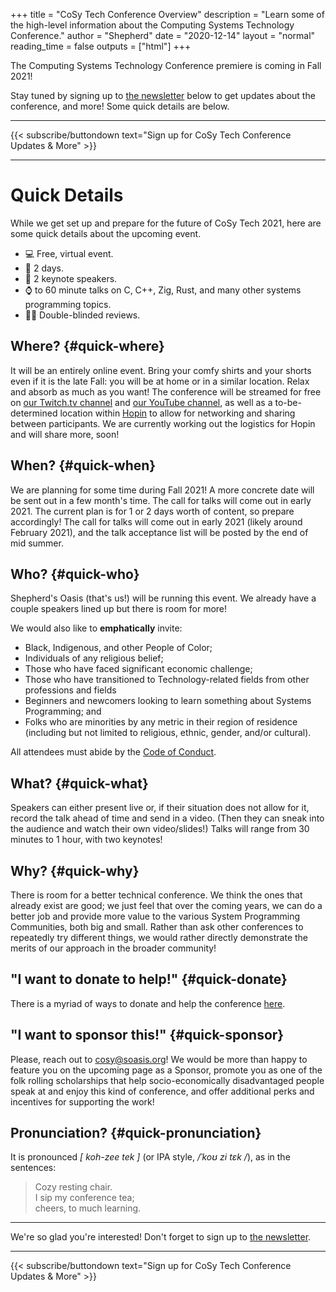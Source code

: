 +++
title = "CoSy Tech Conference Overview"
description = "Learn some of the high-level information about the Computing Systems Technology Conference."
author = "Shepherd"
date = "2020-12-14"
layout = "normal"
reading_time = false
outputs = ["html"]
+++

The Computing Systems Technology Conference premiere is coming in Fall 2021!

Stay tuned by signing up to [the newsletter](/newsletter/) below to get updates about the conference, and more! Some quick details are below.

---

{{< subscribe/buttondown text="Sign up for CoSy Tech Conference Updates & More" >}}

---



# Quick Details

While we get set up and prepare for the future of CoSy Tech 2021, here are some quick details about the upcoming event.

- 💻 Free, virtual event.
- 📅 2 days.
- 📣 2 keynote speakers.
- ⌚ to 60 minute talks on C, C++, Zig, Rust, and many other systems programming topics.
- 👤👤 Double-blinded reviews.


## Where? {#quick-where}

It will be an entirely online event. Bring your comfy shirts and your shorts even if it is the late Fall: you will be at home or in a similar location. Relax and absorb as much as you want! The conference will be streamed for free on [our Twitch.tv channel](https://www.twitch.tv/shepherdsoasis/) and [our YouTube channel](https://www.youtube.com/channel/UCbPn0sw5rIgfT0vlSBvCWlA), as well as a to-be-determined location within [Hopin](https://hopin.to/) to allow for networking and sharing between participants. We are currently working out the logistics for Hopin and will share more, soon!



## When? {#quick-when}

We are planning for some time during Fall 2021! A more concrete date will be sent out in a few month's time. The call for talks will come out in early 2021. The current plan is for 1 or 2 days worth of content, so prepare accordingly! The call for talks will come out in early 2021 (likely around February 2021), and the talk acceptance list will be posted by the end of mid summer.



## Who? {#quick-who}

Shepherd's Oasis (that's us!) will be running this event. We already have a couple speakers lined up but there is room for more!

We would also like to **emphatically** invite:

- Black, Indigenous, and other People of Color;
- Individuals of any religious belief;
- Those who have faced significant economic challenge;
- Those who have transitioned to Technology-related fields from other professions and fields
- Beginners and newcomers looking to learn something about Systems Programming; and
- Folks who are minorities by any metric in their region of residence (including but not limited to religious, ethnic, gender, and/or cultural).

All attendees must abide by the [Code of Conduct](/conduct/).



## What? {#quick-what}

Speakers can either present live or, if their situation does not allow for it, record the talk ahead of time and send in a video. (Then they can sneak into the audience and watch their own video/slides!) Talks will range from 30 minutes to 1 hour, with two keynotes!



## Why? {#quick-why}

There is room for a better technical conference. We think the ones that already exist are good; we just feel that over the coming years, we can do a better job and provide more value to the various System Programming Communities, both big and small. Rather than ask other conferences to repeatedly try different things, we would rather directly demonstrate the merits of our approach in the broader community!



## "I want to donate to help!" {#quick-donate}

There is a myriad of ways to donate and help the conference [here](/contact/opensource).



## "I want to sponsor this!" {#quick-sponsor}

Please, reach out to [cosy@soasis.org](mailto:cosy@soasis.org)! We would be more than happy to feature you on the upcoming page as a Sponsor, promote you as one of the folk rolling scholarships that help socio-economically disadvantaged people speak at and enjoy this kind of conference, and offer additional perks and incentives for supporting the work!



## Pronunciation? {#quick-pronunciation}

It is pronounced _[ koh-zee tek ]_ (or IPA style, _/ˈkoʊ zi tɛk /_), as in the sentences:

> Cozy resting chair.  
> I sip my conference tea;  
> cheers, to much learning.




---

We're so glad you're interested! Don't forget to sign up to [the newsletter](/newsletter/).

---

{{< subscribe/buttondown text="Sign up for CoSy Tech Conference Updates & More" >}}
